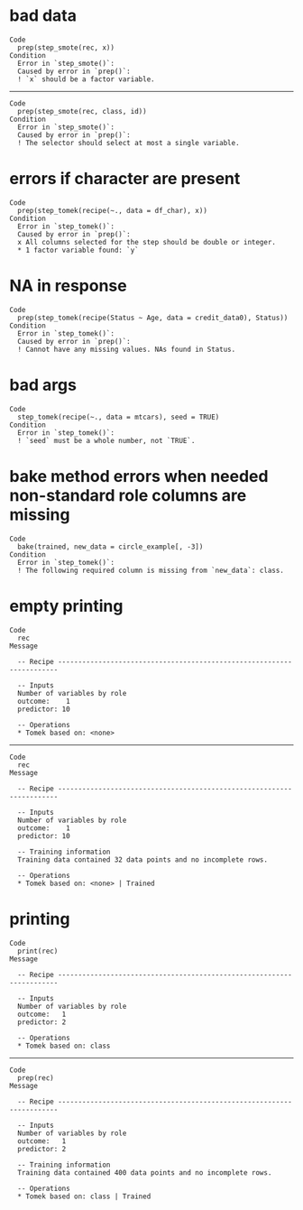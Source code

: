 # bad data

    Code
      prep(step_smote(rec, x))
    Condition
      Error in `step_smote()`:
      Caused by error in `prep()`:
      ! `x` should be a factor variable.

---

    Code
      prep(step_smote(rec, class, id))
    Condition
      Error in `step_smote()`:
      Caused by error in `prep()`:
      ! The selector should select at most a single variable.

# errors if character are present

    Code
      prep(step_tomek(recipe(~., data = df_char), x))
    Condition
      Error in `step_tomek()`:
      Caused by error in `prep()`:
      x All columns selected for the step should be double or integer.
      * 1 factor variable found: `y`

# NA in response

    Code
      prep(step_tomek(recipe(Status ~ Age, data = credit_data0), Status))
    Condition
      Error in `step_tomek()`:
      Caused by error in `prep()`:
      ! Cannot have any missing values. NAs found in Status.

# bad args

    Code
      step_tomek(recipe(~., data = mtcars), seed = TRUE)
    Condition
      Error in `step_tomek()`:
      ! `seed` must be a whole number, not `TRUE`.

# bake method errors when needed non-standard role columns are missing

    Code
      bake(trained, new_data = circle_example[, -3])
    Condition
      Error in `step_tomek()`:
      ! The following required column is missing from `new_data`: class.

# empty printing

    Code
      rec
    Message
      
      -- Recipe ----------------------------------------------------------------------
      
      -- Inputs 
      Number of variables by role
      outcome:    1
      predictor: 10
      
      -- Operations 
      * Tomek based on: <none>

---

    Code
      rec
    Message
      
      -- Recipe ----------------------------------------------------------------------
      
      -- Inputs 
      Number of variables by role
      outcome:    1
      predictor: 10
      
      -- Training information 
      Training data contained 32 data points and no incomplete rows.
      
      -- Operations 
      * Tomek based on: <none> | Trained

# printing

    Code
      print(rec)
    Message
      
      -- Recipe ----------------------------------------------------------------------
      
      -- Inputs 
      Number of variables by role
      outcome:   1
      predictor: 2
      
      -- Operations 
      * Tomek based on: class

---

    Code
      prep(rec)
    Message
      
      -- Recipe ----------------------------------------------------------------------
      
      -- Inputs 
      Number of variables by role
      outcome:   1
      predictor: 2
      
      -- Training information 
      Training data contained 400 data points and no incomplete rows.
      
      -- Operations 
      * Tomek based on: class | Trained

